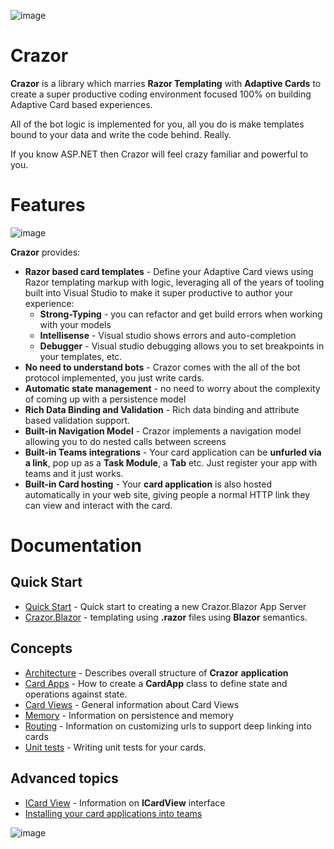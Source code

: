 

![image](https://user-images.githubusercontent.com/17789481/197238565-e3f895d0-6def-4d41-aba2-721d5432b1ef.png)


# Crazor
**Crazor** is a library which marries **Razor Templating** with **Adaptive Cards** to create a super productive 
coding environment focused 100% on building Adaptive Card based experiences.

All of the bot logic is implemented for you, all you do is make templates bound to your data and write
the code behind.  Really. 

If you know ASP.NET then Crazor will feel crazy familiar and powerful to you.

# Features

![image](https://user-images.githubusercontent.com/17789481/199912880-bc35becb-9469-4470-9253-612cdf1a9d53.png)

**Crazor** provides:

* **Razor based card templates** - Define your Adaptive Card views using Razor templating markup with logic, leveraging all of the years of tooling built into Visual Studio to make it super productive to author your experience:
  * **Strong-Typing** - you can refactor and get build errors when working with your models
  * **Intellisense** - Visual studio shows errors and auto-completion
  * **Debugger** - Visual studio debugging allows you to set breakpoints in your templates, etc.
* **No need to understand bots** - Crazor comes with the all of the bot protocol implemented, you just write cards.
* **Automatic state management** - no need to worry about the complexity of coming up with a persistence model
* **Rich Data Binding and Validation** - Rich data binding and attribute based validation support.
* **Built-in Navigation Model** - Crazor implements a navigation model allowing you to do nested calls between screens 
* **Built-in Teams integrations** - Your card application can be **unfurled via a link**, pop up as a **Task Module**, a **Tab** etc. Just register your app with teams and it just works.
* **Built-in Card hosting** - Your **card application** is also hosted automatically in your web site, giving people a normal HTTP link they can view and interact with the card.

# Documentation

## Quick Start

* [Quick Start](docs/Blazor/QuickStart.md) - Quick start to creating a new Crazor.Blazor App Server 
* [Crazor.Blazor](docs/Blazor/README.md) - templating using **.razor** files using **Blazor** semantics.

## Concepts

* [Architecture](docs/Architecture.md) - Describes overall structure of  **Crazor** **application**
* [Card Apps](docs/CardApp.md) - How to create a **CardApp** class to define state and operations against state.
* [Card Views](docs/CardView.md) - General information about Card Views
* [Memory](docs/Memory.md) - Information on persistence and memory 
* [Routing](docs/RoutingCards.md) - Information on customizing urls to support deep linking into cards
* [Unit tests](docs/UnitTests.md) - Writing unit tests for your cards.

## Advanced topics

* [ICard View](docs/ICardView.md) - Information on **ICardView** interface
* [Installing your card applications into teams](docs/Teams.md) 



![image](https://user-images.githubusercontent.com/17789481/197365048-6a74c3d5-85cd-4c04-a07a-eef2a46e0ddf.png)
